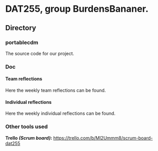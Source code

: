 # DAT255, group BurdensBananer.


## Directory
### portablecdm
The source code for our project.  
### Doc
#### Team reflections
Here the weekly team reflections can be found. 
#### Individual reflections
Here the weekly individual reflections can be found. 

### Other tools used
 **Trello *(Scrum board)*:** https://trello.com/b/Ml2Ummm8/scrum-board-dat255
